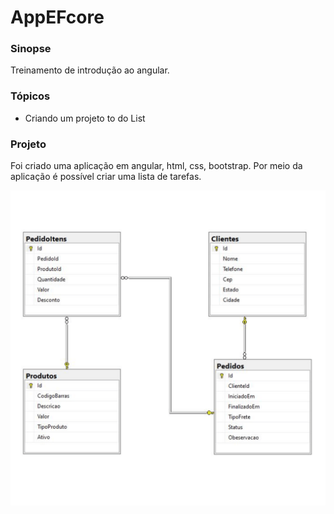 # AppEFcore

### Sinopse ###
<p> 
  Treinamento de introdução ao angular.
</p>

### Tópicos ###

* Criando um projeto to do List


### Projeto ###

<p> 
Foi criado uma aplicação em angular, html, css, bootstrap. Por meio da aplicação é possível criar uma lista de tarefas.
</p> 

<p align="center">
  <img src="https://github.com/Jeffconexion/Introducao_EFcore/blob/main/introducaoEFcore.gif" />
</p>
